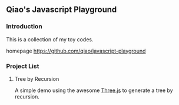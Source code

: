 ## Qiao's Javascript Playground

### Introduction

This is a collection of my toy codes.

homepage https://github.com/qiao/javascript-playground

### Project List

1. Tree by Recursion
    
    A simple demo using the awesome [Three.js](https://github.com/mrdoob/three.js) to generate a tree by recursion.
